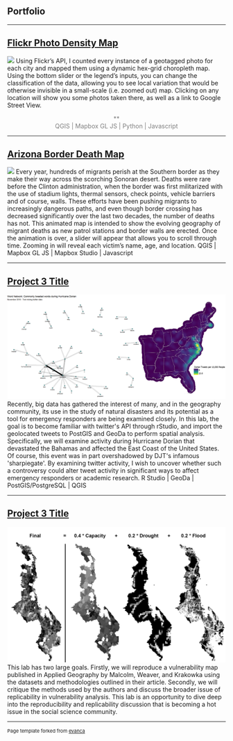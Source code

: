 ## Portfolio

---

## [Flickr Photo Density Map](/Portfolio/Maps/Flickr)
<img src="images/Flickr_Map.png"/>
Using Flickr’s API, I counted every instance of a geotagged photo for each city and mapped them using a dynamic hex-grid choropleth map. Using the bottom slider or the legend’s inputs, you can change the classification of the data, allowing you to see local variation that would be otherwise invisible in a small-scale (i.e. zoomed out) map. Clicking on any location will show you some photos taken there, as well as a link to Google Street View.
<p style="text-align: center; color:grey;">**<br>
QGIS | Mapbox GL JS | Python | Javascript <p>

---

## [Arizona Border Death Map](/Portfolio/Maps/Arizona-Migration)
<img src="images/Arizona_Map.png"/>
      Every year, hundreds of migrants perish at the Southern border as they make their way across the scorching Sonoran desert. Deaths were rare before the Clinton administration, when the border was first militarized with the use of stadium lights, thermal sensors, check points, vehicle barriers and of course, walls. These efforts have been pushing migrants to increasingly dangerous paths, and even though border crossing has decreased significantly over the last two decades, the number of deaths has not.
     This animated map is intended to show the evolving geography of migrant deaths as new patrol stations and border walls are erected. Once the animation is over, a slider will appear that allows you to scroll through time. Zooming in will reveal each victim’s name, age, and location.
QGIS | Mapbox GL JS | Mapbox Studio | Javascript

---

## [Project 3 Title](/Open-Source-GIS/lab9)
<img src="images/Lab9.png"/>
Recently, big data has gathered the interest of many, and in the geography community, its use in the study of natural disasters and its potential as a tool for emergency responders are being examined closely. In this lab, the goal is to become familiar with twitter's API through rStudio, and import the geolocated tweets to PostGIS and GeoDa to perform spatial analysis. Specifically, we will examine activity during Hurricane Dorian that devastated the Bahamas and affected the East Coast of the United States. Of course, this event was in part overshadowed by DJT's infamous 'sharpiegate'. By examining twitter activity, I wish to uncover whether such a controversy could alter tweet activity in significant ways to affect emergency responders or academic research.
R Studio | GeoDa | PostGIS/PostgreSQL | QGIS

---

## [Project 3 Title](/Open-Source-GIS/lab8)
<img src="images/Lab8.png"/>
This lab has two large goals. Firstly, we will reproduce a vulnerability map published in Applied Geography by Malcolm, Weaver, and Krakowka using the datasets and methodologies outlined in their article. Secondly, we will critique the methods used by the authors and discuss the broader issue of replicability in vulnerability analysis. This lab is an opportunity to dive deep into the reproducibility and replicability discussion that is becoming a hot issue in the social science community.


---
<p style="font-size:11px">Page template forked from <a href="https://github.com/evanca/quick-portfolio">evanca</a></p>
<!-- Remove above link if you don't want to attibute -->
